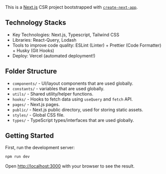 This is a [Next.js](https://nextjs.org/) CSR project bootstrapped with [`create-next-app`](https://github.com/vercel/next.js/tree/canary/packages/create-next-app).

## Technology Stacks
- Key Technologies: Next.js, Typescript, Tailwind CSS
- Libraries: React-Query, Lodash
- Tools to improve code quality: ESLint (Linter) + Prettier (Code Formatter) + Husky (Git Hooks)
- Deploy: Vercel (automated deployment!)

## Folder Structure
- `components/` - UI/layout components that are used globally.
- `constants/` - variables that are used globally.
- `utils/` - Shared utility/helper functions.
- `hooks/` - Hooks to fetch data using `useQuery` and `fetch` API.
- `pages/` - Next.js pages.
- `public/` - Next.js public directory, used for storing static assets.
- `styles/` - Global CSS file.
- `types/` - TypeScript types/interfaces that are used globally.

## Getting Started

First, run the development server:

```bash
npm run dev
```

Open [http://localhost:3000](http://localhost:3000) with your browser to see the result.
